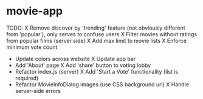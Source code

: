 # movie-app
TODO:
X Remove discover by 'trending' feature (not obviously different from 'popular'),
  only serves to confuse users
X Filter movies without ratings from popular films (server side)
X Add max limit to movie lists
X Enforce minimum vote count
- Update colors across website
X Update app bar
- Add 'About' page
X Add 'share' button to voting lobby
- Refactor index.js (server)
X Add 'Start a Vote' functionality (list is required)
- Refactor MovieInfoDialog images (use CSS background url)
X Handle server-side errors
